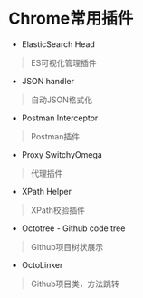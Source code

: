 # Chrome常用插件

- ElasticSearch Head

>  ES可视化管理插件

- JSON handler

>  自动JSON格式化

- Postman Interceptor

>  Postman插件

- Proxy SwitchyOmega

>  代理插件

- XPath Helper

> XPath校验插件

- Octotree - Github code tree

> Github项目树状展示

- OctoLinker

> Github项目类，方法跳转